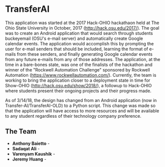# TransferAI

This application was started at the 2017 Hack-OHIO hackathaon held at The Ohio State University in October, 2017 (http://hack.osu.edu/2017/). The goal was to create an Android application that would search through students buckeyemail (OSU's e-mail server) and automatically create Google calendar events. The application would accomplish this by prompting the user for e-mail senders that should be included, learning the format of e-mails from these senders, and finally generating Google calendar events from any future e-mails from any of those addresses. The application, at the time in a bare-bones state, was one of the finalists of the hackathon and winner of the "Rockwell Automation Challenge" sponsored by Rockwell Automation (https://www.rockwellautomation.com/). Currently, the team is working to bring the application closer to a deployment state in time for Show-OHIO (http://hack.osu.edu/show/2018/), a followup to Hack-OHIO where students present their ongoing projects and their progress made. 

As of 3/14/18, the design has changed from an Android application (now in Transfer-AI/TransferAI-OLD) to a Python script. This change was made so that the application will have access to more resources and will be available to any student regardless of their technology company preference.

## The Team

* **Anthony Baietto** - 
* **Sadaqat Ali** - 
* **Varenyam Kaushik** - 
* **Jeremy Huang** - 

